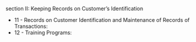 section II: Keeping Records on Customer’s Identification

<ul>
			<li>11 - Records on Customer Identification and Maintenance of Records of Transactions: <ul>
			</ul></li>			<li>12 - Training Programs: <ul>
			</ul></li></ul>